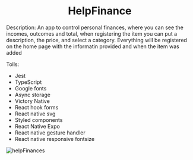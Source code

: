 <h1 align="center"> HelpFinance </h1>

Description: An app to control personal finances, where you can see the incomes, outcomes and total, when registering the item you can put a description, the price, and select a category. Everything will be registered on the home page with the informatin provided and when the item was added 

Tolls:
- Jest
- TypeScript
- Google fonts
- Async storage
- Victory Native
- React hook forms
- React native svg
- Styled components
- React Native Expo
- React native gesture handler
- React native responsive fontsize

![helpFinances](https://user-images.githubusercontent.com/75041514/228636486-d8196bec-a99e-487f-8546-df70352f2713.gif)
